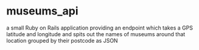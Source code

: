 # museums_api
a small Ruby on Rails application providing an endpoint which takes a GPS latitude and
longitude and spits out the names of museums around that location grouped by their postcode as JSON
